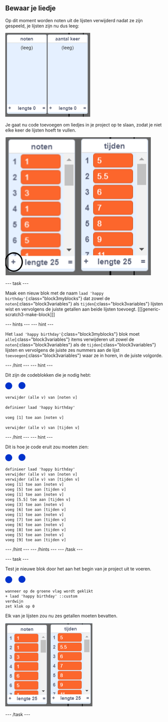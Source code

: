 ## Bewaar je liedje

Op dit moment worden noten uit de lijsten verwijderd nadat ze zijn gespeeld, je lijsten zijn nu dus leeg:

![Lege lijsten](images/empty-lists.png)

Je gaat nu code toevoegen om liedjes in je project op te slaan, zodat je niet elke keer de lijsten hoeft te vullen.

![Voeg noten en tijden toe aan lijsten](images/lists-add-annotated.png)

\--- task \---

Maak een nieuw blok met de naam `laad 'happy birthday'`{:class="block3myblocks"} dat zowel de `noten`{:class="block3variables"} als `tijden`{:class="block3variables"} lijsten wist en vervolgens de juiste getallen aan beide lijsten toevoegt. [[[generic-scratch3-make-block]]]

\--- hints \--- \--- hint \---

Het `laad 'happy birthday'`{:class="block3myblocks"} blok moet `alle`{:class="block3variables"} items verwijderen uit zowel de `noten`{:class="block3variables"} als de `tijden`{:class="block3variables"} lijsten en vervolgens de juiste zes nummers aan de lijst `toevoegen`{:class="block3variables"} waar ze in horen, in de juiste volgorde.

\--- /hint \--- \--- hint \---

Dit zijn de codeblokken die je nodig hebt:

![noten sprite](images/note-sprite.png)

```blocks3
verwijder (alle v) van [noten v]

definieer laad 'happy birthday'

voeg [1] toe aan [noten v]

verwijder (alle v) van [tijden v]
```

\--- /hint \--- \--- hint \---

Dit is hoe je code eruit zou moeten zien:

![noten sprite](images/note-sprite.png)

```blocks3
definieer laad 'happy birthday'
verwijder (alle v) van [noten v]
verwijder (alle v) van [tijden v]
voeg [1] toe aan [noten v]
voeg [5] toe aan [tijden v]
voeg [1] toe aan [noten v]
voeg [5.5] toe aan [tijden v]
voeg [3] toe aan [noten v]
voeg [6] toe aan [tijden v]
voeg [1] toe aan [noten v]
voeg [7] toe aan [tijden v]
voeg [6] toe aan [noten v]
voeg [8] toe aan [tijden v]
voeg [5] toe aan [noten v]
voeg [9] toe aan [tijden v]
```

\--- /hint \--- \--- /hints \--- \--- /task \---

\--- task \---

Test je nieuwe blok door het aan het begin van je project uit te voeren.

![noten sprite](images/note-sprite.png)

```blocks3
wanneer op de groene vlag wordt geklikt
+ laad 'happy birthday' ::custom
verdwijn
zet klok op 0
```

Elk van je lijsten zou nu zes getallen moeten bevatten.

![Lijsten met noten en tijden](images/lists-add.png)

\--- /task \---